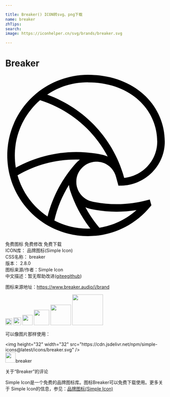 ```yaml
---

title: Breaker() ICON转svg、png下载
name: breaker
zhTips: 
search: 
image: https://iconhelper.cn/svg/brands/breaker.svg

---
```


# Breaker  <small style="font-size: 60%;font-weight: 100"></small>

<div id="svg" class="svg-wrap">
<svg role="img" viewBox="0 0 24 24" xmlns="http://www.w3.org/2000/svg"><title>Breaker icon</title><path d="M13.556,12.924c0.21,0,0.386,0.017,0.585,0.056c1.043,0.206,1.898,0.964,2.246,1.956 c0.101,0.319,0.234,0.797,0.319,1.125l0.111,0.433l0.446-0.009c3.552-0.075,6.456-2.965,6.456-6.546C23.72,4.513,19.195,0,12.281,0 C9.429,0.009,6.725,1.046,4.678,2.715c-2.683,2.2-4.397,5.543-4.397,9.286c0.002,0.96,0.118,1.926,0.334,2.818 c0.788,3.268,2.91,6.015,5.759,7.628c1.723,0.971,3.784,1.547,5.909,1.553c0.521,0,1.052-0.036,1.554-0.099 c3.126-0.405,5.873-2.012,7.765-4.339l0.124-0.152l-0.24-0.868l-0.463,0.122c-1.436,0.381-2.908,0.578-4.463,0.576 c-1.243,0-2.428-0.128-3.598-0.375c-1.054-0.212-1.911-0.979-2.248-1.98c-0.109-0.315-0.158-0.608-0.156-0.958 c-0.011-0.782,0.257-1.425,0.741-1.975C11.848,13.321,12.656,12.924,13.556,12.924z M12.281,1.125 c6.398,0,10.313,4.11,10.313,8.813c0,2.811-2.168,5.119-4.919,5.397c-0.073-0.261-0.152-0.536-0.219-0.746 C15.715,9.132,11.567,4.907,6.23,2.957C7.965,1.78,10.01,1.118,12.281,1.125z M1.405,12.001c0-3.283,1.455-6.227,3.756-8.223 c4.377,1.403,7.964,4.397,10.058,8.371c-0.272-0.12-0.559-0.212-0.859-0.272c-1.219-0.253-2.511-0.394-3.807-0.394 c-3.24,0.006-6.345,0.859-9.001,2.325C1.454,13.222,1.405,12.625,1.405,12.001z M12.729,19.967 c1.224,0.257,2.526,0.398,3.829,0.398c0.996,0,1.986-0.083,2.948-0.234c-1.519,1.352-3.418,2.282-5.519,2.614 c-0.799-0.938-1.493-1.95-2.072-3.032C12.174,19.822,12.446,19.908,12.729,19.967z M12.645,22.871 c-0.12,0.004-0.242,0.006-0.364,0.006c-1.825,0.006-3.486-0.424-4.994-1.209c0.433-1.907,1.172-3.675,2.171-5.277 c0.034,0.294,0.099,0.587,0.186,0.848C10.314,19.28,11.347,21.202,12.645,22.871z M10.453,13.207 c-1.954,2.19-3.43,4.913-4.176,7.864c-2.143-1.421-3.752-3.582-4.467-6.117c2.586-1.508,5.532-2.351,8.744-2.346 c0.18,0,0.358,0.002,0.536,0.008C10.858,12.79,10.644,12.987,10.453,13.207z"/></svg>
</div>
<detail full-name='breaker'></detail>

<div class="detail-page">
<p>
<span><span class="badge-success badge">免费图标</span> <span class="badge-success badge">免费修改</span>  <span class="badge-success badge">免费下载</span> </span>
<br/>
<span>
ICON库：
<span class="badge-secondary badge">品牌图标(Simple Icon)</span> 
</span>
<br/>
<span>
CSS名称：
<span class="badge-secondary badge">breaker</span> 
</span>

<br/>
<span>
版本：
<span class="badge-secondary badge">2.8.0</span> 
</span>
<br/>
<span>图标来源/作者：<span class="badge-light badge">Simple Icon</span></span> 
<br/>
<span class="zh-detail">中文描述：暂无<span class="help-link"><span>帮助改进</span>(<a href="https://gitee.com/liuwave/icon-helper/edit/master/json/brands/breaker.json" target="_blank" rel="noopener noreferrer">gitee</a><a href="https://github.com/liuwave/icon-helper/edit/master/json/brands/breaker.json" target="_blank" rel="noopener noreferrer">github</a></span>)</span><br/>
</p>
</div><div class="description description alert alert-light"><p>图标来源地址：<a href="https://www.breaker.audio/i/brand" target="_blank" rel="noopener noreferrer">https://www.breaker.audio/i/brand</a></p></div>
<div class="alert alert-dark">
<img height="21" width="21" src="https://cdn.jsdelivr.net/npm/simple-icons@latest/icons/breaker.svg" />
<img height="24" width="24" src="https://cdn.jsdelivr.net/npm/simple-icons@latest/icons/breaker.svg" />
<img height="32" width="32" src="https://cdn.jsdelivr.net/npm/simple-icons@latest/icons/breaker.svg" />
<img height="48" width="48" src="https://cdn.jsdelivr.net/npm/simple-icons@latest/icons/breaker.svg" />
<img height="64" width="64" src="https://cdn.jsdelivr.net/npm/simple-icons@latest/icons/breaker.svg" />
<img height="96" width="96" src="https://cdn.jsdelivr.net/npm/simple-icons@latest/icons/breaker.svg" />

</div>
<div>
  <p>可以像图片那样使用：    
  </p>
  <div class="alert alert-primary" style="font-size: 14px">
    &lt;img height="32" width="32" src="https://cdn.jsdelivr.net/npm/simple-icons@latest/icons/breaker.svg" /&gt;
    <copy-btn content='<img height="32" width="32" src="https://cdn.jsdelivr.net/npm/simple-icons@latest/icons/breaker.svg" />'></copy-btn>
  </div>
  <div class="alert alert-secondary">
    <img height="32" width="32" src="https://cdn.jsdelivr.net/npm/simple-icons@latest/icons/breaker.svg" />breaker
    <copy-btn content="breaker" btn-title="复制图标名称"></copy-btn>
  </div>
</div>

<Vssue title="关于“Breaker”的评论" >关于“Breaker”的评论</Vssue>


<div><p>Simple Icon是一个免费的品牌图标库。图标Breaker可以免费下载使用。更多关于  Simple Icon的信息，参见：<a target="_blank" href="https://iconhelper.cn/brands.html">品牌图标(Simple Icon)</a>
</p></div>
